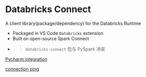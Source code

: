 

# Databricks Connect
A client library(package/dependency) for the Databricks Runtime
- Packaged in VS Code `Databricks` extension
- Built on open-source Spark Connect
- > `databricks-connect` 包与 PySpark 冲突

[Pycharm integration](https://learn.microsoft.com/zh-cn/azure/databricks/dev-tools/databricks-connect/python/pycharm)

[connection ping](https://learn.microsoft.com/zh-cn/azure/databricks/dev-tools/databricks-connect/python/install#validate)
